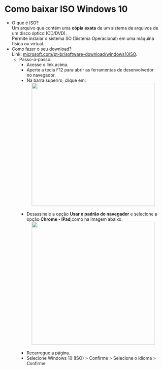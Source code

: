 <h1>Como baixar ISO Windows 10</h1>

- O que é ISO?
  <br>
  Um arquivo que contém uma <strong>cópia exata</strong> de um sistema de arquivos de um disco óptico (CD/DVD).
  <br>
  Permite instalar o sistema SO (Sistema Operacional) em uma máquina física ou virtual.
  <br>
- Como fazer o seu download?
  <br>
 Link: [microsoft.com/pt-br/software-download/windows10ISO](https://www.microsoft.com/pt-br/software-download/windows10ISO).
  <br>
    - Passo-a-passo:
      <ul>
        <li>Acesse o link acima.</li>
        <li>Aperte a tecla F12 para abrir as ferramentas de desenvolvedor no navegador.</li>
        <li>
          Na barra superiro, clique em: <br>
          <img src="https://github.com/user-attachments/assets/e974e4bc-ce75-4b93-b917-e7e23cc8c530" width="400" style="display: block; margin: auto;">  <br>
        </li>
        <li> 
          Desassinale a opção <strong>Usar o padrão do navegador</strong> e selecione a opção <strong>Chrome - IPad</strong>,como na imagem abaixo: <br>
          <img src="https://github.com/user-attachments/assets/efff1ffd-7ff4-49ac-8575-7974e27d00f8" width="400" style="display: block; margin: auto;"> <br>
        </li>
        <li>Recarregue a página.</li>
        <li>Selecione Windows 10 (ISO) > Confirme > Selecione o idioma > Confirme </li>
      </ul> 
      
